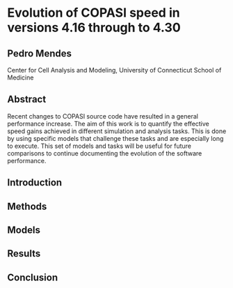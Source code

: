 # Evolution of COPASI speed in versions 4.16 through to 4.30
## Pedro Mendes
Center for Cell Analysis and Modeling, University of Connecticut School of Medicine

## Abstract
Recent changes to COPASI source code have resulted in a general performance increase. The 
aim of this work is to quantify the effective speed gains achieved in different simulation 
and analysis tasks. This is done by using specific models that challenge these tasks and are 
especially long to execute. This set of models and tasks will be useful for future 
comparisons to continue documenting the evolution of the software performance.

## Introduction

## Methods

## Models

## Results

## Conclusion

 
